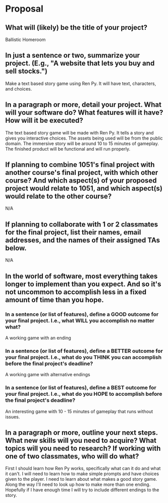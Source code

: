 # Proposal

## What will (likely) be the title of your project?

Ballistic Homeroom

## In just a sentence or two, summarize your project. (E.g., "A website that lets you buy and sell stocks.")

Make a text based story game using Ren Py. It will have text, characters, and choices.



## In a paragraph or more, detail your project. What will your software do? What features will it have? How will it be executed?

The text based story game will be made with Ren Py. It tells a story and gives you interactive choices. The assets
being used will be from the public domain. The immersive story will be around 10 to 15 minutes of gameplay. The finished product will be functional and will
run properly.

## If planning to combine 1051's final project with another course's final project, with which other course? And which aspect(s) of your proposed project would relate to 1051, and which aspect(s) would relate to the other course?

N/A

## If planning to collaborate with 1 or 2 classmates for the final project, list their names, email addresses, and the names of their assigned TAs below.

N/A

## In the world of software, most everything takes longer to implement than you expect. And so it's not uncommon to accomplish less in a fixed amount of time than you hope.

### In a sentence (or list of features), define a GOOD outcome for your final project. I.e., what WILL you accomplish no matter what?

A working game with an ending

### In a sentence (or list of features), define a BETTER outcome for your final project. I.e., what do you THINK you can accomplish before the final project's deadline?

A working game with alternative endings

### In a sentence (or list of features), define a BEST outcome for your final project. I.e., what do you HOPE to accomplish before the final project's deadline?

An interesting game with 10 - 15 minutes of gameplay that runs without issues. 

## In a paragraph or more, outline your next steps. What new skills will you need to acquire? What topics will you need to research? If working with one of two classmates, who will do what?

First I should learn how Ren Py works, specifically what can it do and what it can't. I will need to learn how to make simple prompts and have choices given to the player. 
I need to learn about what makes a good story game. Along the way I'll need to look up how to make more than one ending. Hopefully if I have enough time I will try to include
different endings to the story.
